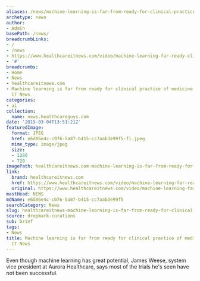 ```yaml
---
aliases: /news/machine-learning-is-far-from-ready-for-clinical-practice-of-medicine-healthcare-it-news
archetype: news
author:
- Admin
basePath: /news/
breadcrumbLinks:
- /
- /news
- https://www.healthcareitnews.com/video/machine-learning-far-ready-clinical-practice-medicine
- '#'
breadcrumbs:
- Home
- News
- healthcareitnews.com
- Machine learning is far from ready for clinical practice of medicine | Healthcare
  IT News
categories:
- ai
collection:
  name: news.healthcareguys.com
date: '2019-03-04T13:51:21Z'
featuredImage:
  format: JPEG
  href: e6d86e4c-c076-5a87-b415-cc7aab3e99f5-fi.jpeg
  mime_type: image/jpeg
  size:
  - 1280
  - 720
imagePath: healthcareitnews.com-machine-learning-is-far-from-ready-for-clinical-practice-of-medicine-healthcare-it-news
link:
  brand: healthcareitnews.com
  href: https://www.healthcareitnews.com/video/machine-learning-far-ready-clinical-practice-medicine
  original: https://www.healthcareitnews.com/video/machine-learning-far-ready-clinical-practice-medicine
mastHead: NEWS
mdName: e6d86e4c-c076-5a87-b415-cc7aab3e99f5
searchCategory: News
slug: healthcareitnews-machine-learning-is-far-from-ready-for-clinical-practice-of-medicine-healthcare-it-news
source: dropmark-curations
sub: brief
tags:
- News
title: Machine learning is far from ready for clinical practice of medicine | Healthcare
  IT News
---
```


Even though machine learning has great potential, James Weese, system vice president at Aurora Healthcare, says most of the trials he's seen have not been successful.